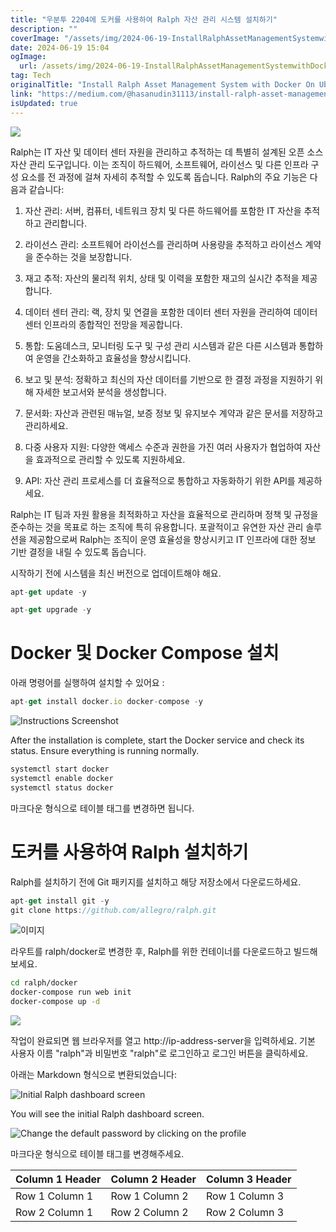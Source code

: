 ```yaml
---
title: "우분투 2204에 도커를 사용하여 Ralph 자산 관리 시스템 설치하기"
description: ""
coverImage: "/assets/img/2024-06-19-InstallRalphAssetManagementSystemwithDockerOnUbuntu2204_0.png"
date: 2024-06-19 15:04
ogImage:
  url: /assets/img/2024-06-19-InstallRalphAssetManagementSystemwithDockerOnUbuntu2204_0.png
tag: Tech
originalTitle: "Install Ralph Asset Management System with Docker On Ubuntu 22.04"
link: "https://medium.com/@hasanudin31113/install-ralph-asset-management-system-with-docker-on-ubuntu-22-04-26494ea6bf76"
isUpdated: true
---
```


<img src="/assets/img/2024-06-19-InstallRalphAssetManagementSystemwithDockerOnUbuntu2204_0.png" />

Ralph는 IT 자산 및 데이터 센터 자원을 관리하고 추적하는 데 특별히 설계된 오픈 소스 자산 관리 도구입니다. 이는 조직이 하드웨어, 소프트웨어, 라이선스 및 다른 인프라 구성 요소를 전 과정에 걸쳐 자세히 추적할 수 있도록 돕습니다. Ralph의 주요 기능은 다음과 같습니다:

1. 자산 관리: 서버, 컴퓨터, 네트워크 장치 및 다른 하드웨어를 포함한 IT 자산을 추적하고 관리합니다.

2. 라이선스 관리: 소프트웨어 라이선스를 관리하며 사용량을 추적하고 라이선스 계약을 준수하는 것을 보장합니다.

<div class="content-ad"></div>

3. 재고 추적: 자산의 물리적 위치, 상태 및 이력을 포함한 재고의 실시간 추적을 제공합니다.

4. 데이터 센터 관리: 랙, 장치 및 연결을 포함한 데이터 센터 자원을 관리하여 데이터 센터 인프라의 종합적인 전망을 제공합니다.

5. 통합: 도움데스크, 모니터링 도구 및 구성 관리 시스템과 같은 다른 시스템과 통합하여 운영을 간소화하고 효율성을 향상시킵니다.

6. 보고 및 분석: 정확하고 최신의 자산 데이터를 기반으로 한 결정 과정을 지원하기 위해 자세한 보고서와 분석을 생성합니다.

<div class="content-ad"></div>

7. 문서화: 자산과 관련된 매뉴얼, 보증 정보 및 유지보수 계약과 같은 문서를 저장하고 관리하세요.

8. 다중 사용자 지원: 다양한 액세스 수준과 권한을 가진 여러 사용자가 협업하여 자산을 효과적으로 관리할 수 있도록 지원하세요.

9. API: 자산 관리 프로세스를 더 효율적으로 통합하고 자동화하기 위한 API를 제공하세요.

Ralph는 IT 팀과 자원 활용을 최적화하고 자산을 효율적으로 관리하며 정책 및 규정을 준수하는 것을 목표로 하는 조직에 특히 유용합니다. 포괄적이고 유연한 자산 관리 솔루션을 제공함으로써 Ralph는 조직이 운영 효율성을 향상시키고 IT 인프라에 대한 정보 기반 결정을 내릴 수 있도록 돕습니다.

<div class="content-ad"></div>

시작하기 전에 시스템을 최신 버전으로 업데이트해야 해요.

```js
apt-get update -y

apt-get upgrade -y
```

# Docker 및 Docker Compose 설치

아래 명령어를 실행하여 설치할 수 있어요 :

<div class="content-ad"></div>

```js
apt-get install docker.io docker-compose -y
```

![Instructions Screenshot](/assets/img/2024-06-19-InstallRalphAssetManagementSystemwithDockerOnUbuntu2204_1.png)

After the installation is complete, start the Docker service and check its status. Ensure everything is running normally.

```js
systemctl start docker
systemctl enable docker
systemctl status docker
```

<div class="content-ad"></div>

마크다운 형식으로 테이블 태그를 변경하면 됩니다.

<div class="content-ad"></div>

# 도커를 사용하여 Ralph 설치하기

Ralph를 설치하기 전에 Git 패키지를 설치하고 해당 저장소에서 다운로드하세요.

```js
apt-get install git -y
git clone https://github.com/allegro/ralph.git
```

![이미지](/assets/img/2024-06-19-InstallRalphAssetManagementSystemwithDockerOnUbuntu2204_4.png)

<div class="content-ad"></div>

라우트를 ralph/docker로 변경한 후, Ralph를 위한 컨테이너를 다운로드하고 빌드해보세요.

```bash
cd ralph/docker
docker-compose run web init
docker-compose up -d
```

<img src="/assets/img/2024-06-19-InstallRalphAssetManagementSystemwithDockerOnUbuntu2204_5.png" />

작업이 완료되면 웹 브라우저를 열고 http://ip-address-server을 입력하세요. 기본 사용자 이름 "ralph"과 비밀번호 "ralph"로 로그인하고 로그인 버튼을 클릭하세요.

<div class="content-ad"></div>

아래는 Markdown 형식으로 변환되었습니다:

![Initial Ralph dashboard screen](/assets/img/2024-06-19-InstallRalphAssetManagementSystemwithDockerOnUbuntu2204_6.png)

You will see the initial Ralph dashboard screen.

![Change the default password by clicking on the profile](/assets/img/2024-06-19-InstallRalphAssetManagementSystemwithDockerOnUbuntu2204_7.png)

<div class="content-ad"></div>

마크다운 형식으로 테이블 태그를 변경해주세요.

| Column 1 Header | Column 2 Header | Column 3 Header |
| --------------- | --------------- | --------------- |
| Row 1 Column 1  | Row 1 Column 2  | Row 1 Column 3  |
| Row 2 Column 1  | Row 2 Column 2  | Row 2 Column 3  |
